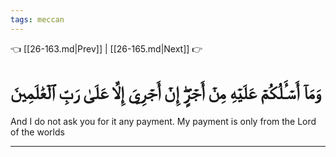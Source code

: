 ```yaml
---
tags: meccan
---
```


👈 [[26-163.md|Prev]] | [[26-165.md|Next]] 👉

# وَمَآ أَسۡـَٔلُكُمۡ عَلَيۡهِ مِنۡ أَجۡرٍۖ إِنۡ أَجۡرِيَ إِلَّا عَلَىٰ رَبِّ ٱلۡعَٰلَمِينَ

And I do not ask you for it any payment. My payment is only from the Lord of the worlds

---

